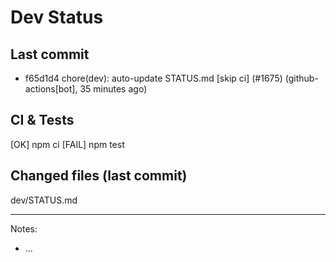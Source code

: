 # Dev Status

## Last commit
- f65d1d4 chore(dev): auto-update STATUS.md [skip ci] (#1675) (github-actions[bot], 35 minutes ago)
## CI & Tests
[OK] npm ci
[FAIL] npm test

## Changed files (last commit)
dev/STATUS.md

---
Notes:
- ...
